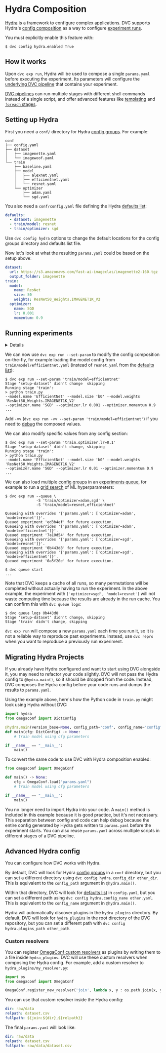 # Hydra Composition

[Hydra](https://hydra.cc/) is a framework to configure complex applications. DVC
supports Hydra's [config composition] as a way to configure [experiment runs].

<admon type="info">

You must explicitly enable this feature with:

```cli
$ dvc config hydra.enabled True
```

</admon>

[config composition]:
  https://hydra.cc/docs/tutorials/basic/your_first_app/composition/
[experiment runs]: /doc/user-guide/experiment-management/running-experiments

## How it works

Upon `dvc exp run`, Hydra will be used to compose a single `params.yaml` before
executing the experiment. Its <abbr>parameters</abbr> will configure the
[underlying DVC pipeline](#running-experiments) that contains your experiment.

<admon type="tip">

[DVC pipelines] can run multiple stages with different shell commands instead of
a single script, and offer advanced features like [templating] and [`foreach`
stages].

[dvc pipelines]: /doc/user-guide/pipelines/defining-pipelines
[templating]: /doc/user-guide/project-structure/dvcyaml-files#templating
[`foreach` stages]:
  /doc/user-guide/project-structure/dvcyaml-files#foreach-stages

</admon>

## Setting up Hydra

First you need a `conf/` directory for Hydra [config groups]. For example:

```cli
conf
├── config.yaml
├── dataset
│   ├── imagenette.yaml
│   └── imagewoof.yaml
└── train
    ├── baseline.yaml
    ├── model
    │   ├── alexnet.yaml
    │   ├── efficientnet.yaml
    │   └── resnet.yaml
    └── optimizer
        ├── adam.yaml
        └── sgd.yaml
```

You also need a `conf/config.yaml` file defining the Hydra [defaults list]:

```yaml
defaults:
  - dataset: imagenette
  - train/model: resnet
  - train/optimizer: sgd
```

[config groups]:
  https://hydra.cc/docs/tutorials/basic/your_first_app/config_groups/
[defaults list]: https://hydra.cc/docs/tutorials/basic/your_first_app/defaults/

<admon type="tip">

Use `dvc config hydra` options to change the default locations for the config
groups directory and defaults list file.

</admon>

Now let's look at what the resulting `params.yaml` could be based on the setup
above:

```yaml
dataset:
  url: https://s3.amazonaws.com/fast-ai-imageclas/imagenette2-160.tgz
  output_folder: imagenette
train:
  model:
    name: ResNet
    size: 50
    weights: ResNet50_Weights.IMAGENET1K_V2
  optimizer:
    name: SGD
    lr: 0.001
    momentum: 0.9
```

## Running experiments

<details>

### Expand to set up a DVC pipeline.

Let's build an [experimental pipeline] with 2 stages. The first one downloads a
dataset and uses the parameters defined in the `dataset` section of
`params.yaml`. The second stage trains an ML model and uses the rest of the
parameters (entire `train` group).

```yaml
stages:
  setup-dataset:
    cmd:
      - wget ${dataset.url} -O tmp.tgz
      - mkdir -p ${dataset.output_folder}
      - tar zxvf tmp.tgz -C ${dataset.output_folder}
      - rm tmp.tgz
    outs:
      - ${dataset.output_folder}
  train:
    cmd: python train.py
    deps:
      - ${dataset.output_folder}
    params:
      - train
```

[experimental pipeline]:
  /doc/user-guide/experiment-management/running-experiments#running-the-pipelines

<admon type="info">

We parametrize the shell commands above (`mkdir`, `tar`, `wget`) as well as
<abbr>output</abbr> and <abbr>dependency</abbr> paths (`outs`, `deps`) using
[templating] (`${}` _expression_).

[templating]: /doc/user-guide/project-structure/dvcyaml-files#templating

</admon>

<admon type="tip">

You can load the params with any YAML parsing library. In Python, you can use
the built-in `dvc.api.params_show()` or `OmegaConf.load("params.yaml")` (which
comes with Hydra).

[dictionary unpacking]:
  /doc/user-guide/project-structure/dvcyaml-files#dictionary-unpacking

</admon>

</details>

We can now use `dvc exp run --set-param` to modify the config composition
on-the-fly, for example loading the model config from
`train/model/efficientnet.yaml` (instead of `resnet.yaml` from the
[defaults list](#setting-up-hydra)):

```cli
$ dvc exp run --set-param 'train/model=efficientnet'
Stage 'setup-dataset' didn't change  skipping
Running stage 'train':
> python train.py
--model.name 'EfficientNet' --model.size 'b0' --model.weights 'ResNet50_Weights.IMAGENET1K_V2'
--optimizer.name 'SGD' --optimizer.lr 0.001 --optimizer.momentum 0.9
...
```

Add `-vv` (`dvc exp run -vv --set-param 'train/model=efficientnet'`) if you need
to [debug] the composed values.

We can also modify specific values from any config section:

```cli
$ dvc exp run --set-param 'train.optimizer.lr=0.1'
Stage 'setup-dataset' didn't change, skipping
Running stage 'train':
> python train.py
--model.name 'EfficientNet' --model.size 'b0' --model.weights 'ResNet50_Weights.IMAGENET1K_V2'
--optimizer.name 'SGD' --optimizer.lr 0.01 --optimizer.momentum 0.9
...
```

We can also load multiple [config groups](#setting-up-hydra) in an [experiments
queue], for example to run a [grid search] of ML hyperparameters:

```cli
$ dvc exp run --queue \
              -S 'train/optimizer=adam,sgd' \
              -S 'train/model=resnet,efficientnet'

Queueing with overrides '{'params.yaml': ['optimizer=adam', 'model=resnet']}'.
Queued experiment 'ed3b4ef' for future execution.
Queueing with overrides '{'params.yaml': ['optimizer=adam', 'model=efficientnet']}'.
Queued experiment '7a10d54' for future execution.
Queueing with overrides '{'params.yaml': ['optimizer=sgd', 'model=resnet']}'.
Queued experiment '0b443d8' for future execution.
Queueing with overrides '{'params.yaml': ['optimizer=sgd', 'model=efficientnet']}'.
Queued experiment '0a5f20e' for future execution.

$ dvc queue start
...
```

[experiments queue]:
  /doc/user-guide/experiment-management/running-experiments#the-experiments-queue
[grid search]:
  https://en.wikipedia.org/wiki/Hyperparameter_optimization#Grid_search

<admon type="info">

Note that DVC keeps a cache of all runs, so many permutations will be completed
without actually having to run the experiment. In the above example, the
experiment with `['optimizer=sgd', 'model=resnet']` will not waste computing
time because the results are already in the <abbr>run cache</abbr>. You can
confirm this with `dvc queue logs`:

```
$ dvc queue logs 0b443d8
Stage 'setup-dataset' didn't change, skipping
Stage 'train' didn't change, skipping
```

</admon>

`dvc exp run` will compose a new `params.yaml` each time you run it, so it is
not a reliable way to reproduce past experiments. Instead, use `dvc repro` when
you want to reproduce a previously run experiment.

[debug]: /doc/user-guide/pipelines/running-pipelines#debugging-stages

## Migrating Hydra Projects

If you already have Hydra configured and want to start using DVC alongside it,
you may need to refactor your code slightly. DVC will not pass the Hydra config
to `@hydra.main()`, so it should be dropped from the code. Instead, DVC composes
the Hydra config before your code runs and dumps the results to `params.yaml`.

Using the example above, here's how the Python code in `train.py` might look
using Hydra without DVC:

```python
import hydra
from omegaconf import DictConfig

@hydra.main(version_base=None, config_path="conf", config_name="config")
def main(cfg: DictConfig) -> None:
    # train model using cfg parameters

if __name__ == "__main__":
    main()
```

To convert the same code to use DVC with Hydra composition enabled:

```python
from omegaconf import OmegaConf

def main() -> None:
    cfg = OmegaConf.load("params.yaml")
    # train model using cfg parameters

if __name__ == "__main__":
    main()
```

You no longer need to import Hydra into your code. A `main()` method is included
in this example because it is good practice, but it's not necessary. This
separation between config and code can help debug because the entire config
generated by Hydra gets written to `params.yaml` before the experiment starts.
You can also reuse `params.yaml` across multiple scripts in different stages of
a DVC pipeline.

## Advanced Hydra config

You can configure how DVC works with Hydra.

By default, DVC will look for Hydra [config groups] in a `conf` directory, but
you can set a different directory using `dvc config hydra.config_dir other_dir`.
This is equivalent to the `config_path` argument in `@hydra.main()`.

Within that directory, DVC will look for [defaults list] in `config.yaml`, but
you can set a different path using `dvc config hydra.config_name other.yaml`.
This is equivalent to the `config_name` argument in `@hydra.main()`.

Hydra will automatically discover plugins in the `hydra_plugins` directory. By
default, DVC will look for `hydra_plugins` in the root directory of the DVC
repository, but you can set a different path with
`dvc config hydra.plugins_path other_path`.

### Custom resolvers

You can register [OmegaConf custom resolvers] as plugins by writing them to a
file inside `hydra_plugins`. DVC will use these custom resolvers when composing
the Hydra config. For example, add a custom resolver to
`hydra_plugins/my_resolver.py`:

```python
import os
from omegaconf import OmegaConf

OmegaConf.register_new_resolver('join', lambda x, y : os.path.join(x, y))
```

You can use that custom resolver inside the Hydra config:

```yaml
dir: raw/data
relpath: dataset.csv
fullpath: ${join:${dir},${relpath}}
```

The final `params.yaml` will look like:

```yaml
dir: raw/data
relpath: dataset.csv
fullpath: raw/data/dataset.csv
```

[plugins]:
  https://hydra.cc/docs/advanced/plugins/develop/#automatic-plugin-discovery-process
[OmegaConf custom resolvers]:
  https://omegaconf.readthedocs.io/en/latest/custom_resolvers.html

